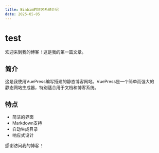 ```yaml
---
title: Binbim的博客系统介绍
date: 2025-05-05
---
```


# test

欢迎来到我的博客！这是我的第一篇文章。

## 简介

这是我使用VuePress编写搭建的静态博客网站。VuePress是一个简单而强大的静态网站生成器，特别适合用于文档和博客系统。

## 特点

- 简洁的界面
- Markdown支持
- 自动生成目录
- 响应式设计

感谢访问我的博客！